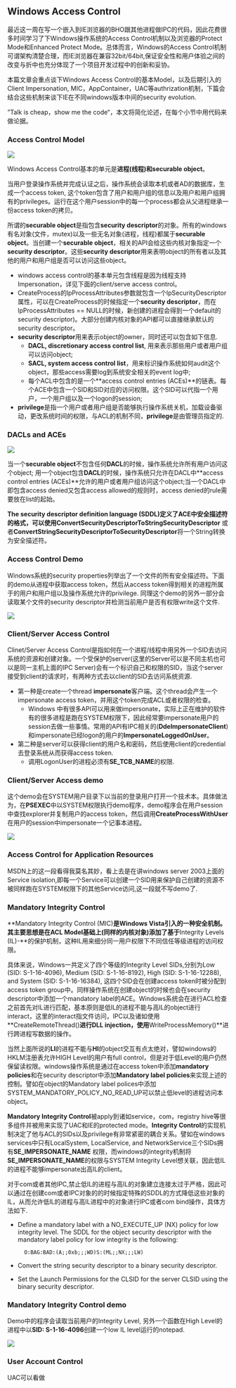 ## Windows Access Control

最近这一周在写一个嵌入到IE浏览器的BHO跟其他进程做IPC的代码，因此花费很多时间学习了下Windows操作系统的Access Control机制以及浏览器的Protect Mode和Enhanced Protect Mode。总体而言，Windows的Access Control机制可谓架构清楚合理，而IE浏览器在兼容32bit/64bit,保证安全性和用户体验之间的改变与折中也充分体现了一个项目开发过程中的创新和妥协。

本篇文章会重点谈下Windows Access Control的基本Model，以及后期引入的Client Impersonation, MIC，AppContainer，UAC等authrization机制，下篇会结合这些机制来谈下IE在不同windows版本中间的security evolution.

”Talk is cheap，show me the code“，本文将简化论述，在每个小节中用代码来做论据。

### Access Control Model


![](/images/posts/2017-03-07/windows_acl_model.png)

Windows Access Control基本的单元是**进程(线程)**和**securable object**。

当用户登录操作系统并完成认证之后，操作系统会读取本机或者AD的数据库，生成一个access token, 这个token包含了用户和用户组的信息以及用户和用户组拥有的privileges。运行在这个用户session中的每一个process都会从父进程继承一份access token的拷贝。

所谓的**securable object**是指包含**security descriptor**的对象。所有的windows有名对象(文件，mutex)以及一些无名对象(进程，线程)都属于**securable object**。当创建一个**securable object**，相关的API会给这些内核对象指定一个**security descriptor**。这些**security descriptor**用来表明object的所有者以及其他的用户和用户组是否可以访问这些object。

* windows access control的基本单元包含线程是因为线程支持Impersonation，详见下面的client/serve access control。
* CreateProcess的lpProcessAttributes参数就包含一个lpSecurityDescriptor属性，可以在CreateProcess的时候指定一个**security descriptor**，而在lpProcessAttributes == NULL的时候，新创建的进程会得到一个default的security descriptor)。大部分创建内核对象的API都可以直接继承默认的security descriptor。
* **security descriptor**用来表示object的owner，同时还可以包含如下信息.
	* **DACL, discretionary access control list**, 用来表示那些用户或者用户组可以访问object;
	* **SACL, system access control list**，用来标识操作系统如何audit这个object，那些access需要log到系统安全相关的event log中;
	* 每个ACL中包含的是一个**access control entries (ACEs)**的链表。每个ACE中包含一个SID和SID对应的访问权限。这个SID可以代指一个用户，一个用户组以及一个logon的session;
* **privilege**是指一个用户或者用户组是否能够执行操作系统关机，加载设备驱动，更改系统时间的权限，与ACL的机制不同，**privilege**是由管理员指定的.

### DACLs and ACEs

![](/images/posts/2017-03-07/process_and_dacl.png)

当一个**securable object**不包含任何**DACL**的时候，操作系统允许所有用户访问这个object; 用一个object包含**DACL**的时候，操作系统只允许在DACL中**access control entries (ACEs)**允许的用户或者用户组访问这个object;当一个DACL中即包含access denied又包含access allowed的规则时，access denied的rule需要放在list的起始。

**The security descriptor definition language (SDDL)**定义了ACE中安全描述符的格式，可以使用**ConvertSecurityDescriptorToStringSecurityDescriptor** 或者**ConvertStringSecurityDescriptorToSecurityDescriptor**将一个String转换为安全描述符。

### Access Control Demo

Windows系统的security properties列举出了一个文件的所有安全描述符。下面的demo从进程中获取access token，然后从access token得到相关的进程所属于的用户和用户组以及操作系统允许的privilege. 同理这个demo的另外一部分会读取某个文件的security descriptor并检测当前用户是否有权限write这个文件.

![](/images/posts/2017-03-07/acl_model_demo.png)

### Client/Server Access Control

Clinet/Server Access Control是指如何在一个进程/线程中用另外一个SID去访问系统的资源和创建对象。一个受保护的server(这里的Server可以是不同主机也可以是同一主机上面的IPC Server)会有一个标识自己和权限的SID，当这个server接受到client的请求时，有两种方式去以client的SID去访问系统资源.

* 第一种是create一个thread **impersonate**客户端。这个thread会产生一个impersonate access token，并用这个token完成ACL或者权限的检查。
	* Windows 中有很多API可以用来做impersonate，实际上正在维护的软件有的很多进程是跑在SYSTEM权限下，因此经常要impersonate用户的session去做一些事情。常用的API有IPC相关的(**DdeImpersonateClient**)和impersonate已经logon的用户的**ImpersonateLoggedOnUser**。
* 第二种是server可以获得client的用户名和密码，然后使用client的credential去登录系统从而获得access token.
	* 调用LogonUser的进程必须有**SE_TCB_NAME**的权限.

### Client/Server Access demo

这个demo会在SYSTEM用户目录下以当前的登录用户打开一个技术本。具体做法为，在**PSEXEC**中以SYSTEM权限执行demo程序，demo程序会在用户session中查找explorer并复制用户的access token，然后调用**CreateProcessWithUser**在用户的session中impersonate一个记事本进程。

![](/images/posts/2017-03-07/demo.png)

### Access Control for Application Resources

MSDN上的这一段看得我莫名其妙，看上去是在讲windows server 2003上面的Service isolation,即每一个Service可以创建一个SID用来保护自己创建的资源不被同样跑在SYSTEM权限下的其他Service访问,这一段就不写demo了.

### Mandatory Integrity Control

**Mandatory Integrity Control (MIC)**是Windows Vista引入的一种安全机制。其主要思想是在ACL Model基础上(同样的内核对象)添加了基于**Integrity Levels (IL)-**的保护机制，这种IL用来细分同一用户权限下不同信任等级进程的访问权限。

具体来说，Windows一共定义了四个等级的Integrity Level SIDs,分别为Low (SID: S-1-16-4096), Medium (SID: S-1-16-8192), High (SID: S-1-16-12288), and System (SID: S-1-16-16384), 这四个SID会在创建access token时被分配到access token group中。同样操作系统在创建object的时候也会在security descriptor中添加一个mandatory label的ACE。Windows系统会在进行ACL检查之前首先对IL进行匹配，基本原则是低IL的进程不能与高IL的object进行interact，这里的interact指文件访问，IPC以及诸如使用**CreateRemoteThread()**进行DLL injection，使用**WriteProcessMemory()**进行跨进程写数据的操作。

当然上面所说的**LI**的进程不能与**HI**的object交互有点太绝对，譬如windows的HKLM注册表允许HIGH Level的用户有full control，但是对于低Level的用户仍然保留读权限。windows操作系统是通过在access token中添加**mandatory policies**和在security descriptor中添加**Mandatory label policies**来实现上述的控制。譬如在object的Mandatory label polices中添加SYSTEM_MANDATORY_POLICY_NO_READ_UP可以禁止低level的进程访问本object。

**Mandatory Integrity Control**被apply到诸如service，com，registry hive等很多组件并被用来实现了UAC和IE的protected mode。**Integrity Control**的实现机制决定了他与ACL的SIDs以及privilege有非常紧密的耦合关系。譬如在windows services中只有LocalSystem, LocalService, and NetworkService三个SIDs拥有**SE\_IMPERSONATE\_NAME** 权限，而windows的integrity机制将**SE\_IMPERSONATE\_NAME**的权限与SYSTEM Integrity Level想关联，因此低IL的进程不能够impersonate出高IL的client。

对于com或者其他IPC,禁止低IL的进程与高IL的对象建立连接太过于严格，因此可以通过在创建com或者IPC对象的的时候指定特殊的SDDL的方式降低这些对象的IL，从而允许低IL的进程与高IL进程中的对象进行IPC或者com bind操作，具体方法如下.

* Define a mandatory label with a NO_EXECUTE_UP (NX) policy for low integrity level. The SDDL for the object security descriptor with the mandatory label policy for low integrity is the following:

		O:BAG:BAD:(A;;0xb;;;WD)S:(ML;;NX;;;LW)

* Convert the string security descriptor to a binary security descriptor.
* Set the Launch Permissions for the CLSID for the server CLSID using the binary security descriptor.

### Mandatory Integrity Control demo

Demo中的程序会读取当前用户的Integrity Level, 另外一个函数在High Level的进程中以**SID: S-1-16-4096**创建一个low IL level运行的notepad.

![](/images/posts/2017-03-07/create_low_IL_process.png)

### User Account Control

UAC可以看做


























